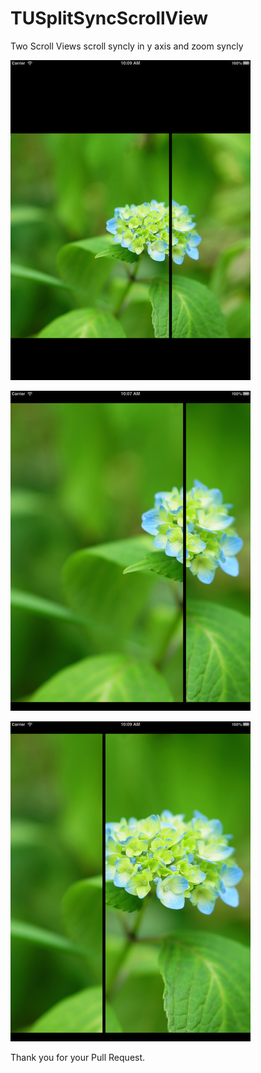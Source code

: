 TUSplitSyncScrollView
=====================

Two Scroll Views scroll syncly in y axis and zoom syncly

![](TUSplitSyncScrollView00.png)

![](TUSplitSyncScrollView01.png)

![](TUSplitSyncScrollView02.png)

Thank you for your Pull Request.